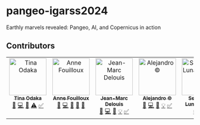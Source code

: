 # pangeo-igarss2024
Earthly marvels revealed: Pangeo, AI, and Copernicus in action

## Contributors

<!-- ALL-CONTRIBUTORS-LIST:START - Do not remove or modify this section -->
<!-- prettier-ignore-start -->
<!-- markdownlint-disable -->
<table>
  <tbody>
    <tr>
      <td align="center" valign="top" width="14.28%"><a href="https://github.com/tinaok"><img src="https://avatars.githubusercontent.com/u/46813815?v=4?s=100" width="100px;" alt="Tina Odaka"/><br /><sub><b>Tina Odaka</b></sub></a><br /><a href="#design-tinaok" title="Design">🎨</a> <a href="#code-tinaok" title="Code">💻</a> <a href="#review-tinaok" title="Reviewed Pull Requests">👀</a> <a href="#test-tinaok" title="Tests">⚠️</a> <a href="#tutorial-tinaok" title="Tutorials">✅</a></td>
      <td align="center" valign="top" width="14.28%"><a href="http://annefou.github.io"><img src="https://avatars.githubusercontent.com/u/8168508?v=4?s=100" width="100px;" alt="Anne Fouilloux"/><br /><sub><b>Anne Fouilloux</b></sub></a><br /><a href="#design-annefou" title="Design">🎨</a> <a href="#code-annefou" title="Code">💻</a> <a href="#review-annefou" title="Reviewed Pull Requests">👀</a> <a href="#projectManagement-annefou" title="Project Management">📆</a> <a href="#maintenance-annefou" title="Maintenance">🚧</a></td>
      <td align="center" valign="top" width="14.28%"><a href="https://github.com/jmdelouis"><img src="https://avatars.githubusercontent.com/u/119950646?v=4?s=100" width="100px;" alt="Jean-Marc Delouis"/><br /><sub><b>Jean-Marc Delouis</b></sub></a><br /><a href="#design-jmdelouis" title="Design">🎨</a> <a href="#code-jmdelouis" title="Code">💻</a> <a href="#research-jmdelouis" title="Research">🔬</a> <a href="#example-jmdelouis" title="Examples">💡</a> <a href="#tutorial-jmdelouis" title="Tutorials">✅</a></td>
      <td align="center" valign="top" width="14.28%"><a href="https://github.com/acocac"><img src="https://avatars.githubusercontent.com/u/13321552?v=4?s=100" width="100px;" alt="Alejandro ©"/><br /><sub><b>Alejandro ©</b></sub></a><br /><a href="#design-acocac" title="Design">🎨</a> <a href="#code-acocac" title="Code">💻</a> <a href="#research-acocac" title="Research">🔬</a> <a href="#example-acocac" title="Examples">💡</a> <a href="#tutorial-acocac" title="Tutorials">✅</a></td>
      <td align="center" valign="top" width="14.28%"><a href="https://uk.linkedin.com/in/sebastianlunavalero/en"><img src="https://avatars.githubusercontent.com/u/5345517?v=4?s=100" width="100px;" alt="Sebastian Luna-Valero"/><br /><sub><b>Sebastian Luna-Valero</b></sub></a><br /><a href="#platform-sebastian-luna-valero" title="Packaging/porting to new platform">📦</a> <a href="#infra-sebastian-luna-valero" title="Infrastructure (Hosting, Build-Tools, etc)">🚇</a></td>
    </tr>
  </tbody>
</table>

<!-- markdownlint-restore -->
<!-- prettier-ignore-end -->

<!-- ALL-CONTRIBUTORS-LIST:END -->
